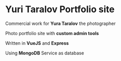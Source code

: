 # Yuri Taralov Portfolio site
Commercial work for **Yura Taralov** the photographer

Photo portfolio site with **custom admin tools**

Written in **VueJS** and **Express**

Using **MongoDB** Service as database